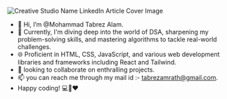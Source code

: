 ![Creative Studio Name LinkedIn Article Cover Image](https://github.com/itstabrez/itstabrez/assets/104494563/147b81aa-4e97-49ac-acdd-6fc73e9438c5)
- 👋 Hi, I’m @Mohammad Tabrez Alam.
- 👀 Currently, I'm diving deep into the world of DSA, sharpening my problem-solving skills, and mastering algorithms to tackle real-world challenges.
- 🌐 Proficient in HTML, CSS, JavaScript, and various web development libraries and frameworks including React and Tailwind.
- 💞️ looking to collaborate on enthralling projects.
- 📫 you can reach me through my mail id :- tabrezamrath@gmail.com.
- Happy coding! 💻💫♥️

<!---
itstabrez/itstabrez is a ✨ special ✨ repository because its `README.md` (this file) appears on your GitHub profile.
You can click the Preview link to take a look at your changes.
--->
